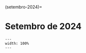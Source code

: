 (setembro-2024)=

# Setembro de 2024

```{figure} ../imagens/calendario/2024/calendario-2024-09.png
---
width: 100%
---
```

